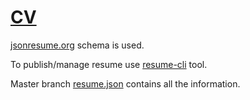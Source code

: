 # [CV](http://registry.jsonresume.org/dfcreative)

[jsonresume.org](https://jsonresume.org/schema/) schema is used.

To publish/manage resume use [resume-cli](https://www.npmjs.com/package/resume-cli) tool.

Master branch [resume.json](resume.json) contains all the information.